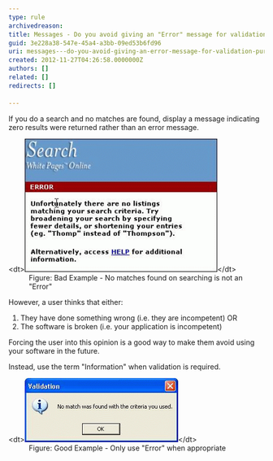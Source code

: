 ```yaml
---
type: rule
archivedreason: 
title: Messages - Do you avoid giving an "Error" message for validation purposes?
guid: 3e228a38-547e-45a4-a3bb-09ed53b6fd96
uri: messages---do-you-avoid-giving-an-error-message-for-validation-purposes
created: 2012-11-27T04:26:58.0000000Z
authors: []
related: []
redirects: []

---
```


If you do a search and no matches are found, display a message indicating zero results were returned rather than an error message.
<dl class="badImage">&lt;dt&gt;<img src="../../assets/InappropriateError.gif" height="262" alt="">&lt;/dt&gt;
<dd>Figure: Bad Example - No matches found on searching is not an "Error"</dd></dl>
<!--endintro-->

However, a user thinks that either:

1. They have done something wrong (i.e. they are incompetent) OR
2. The software is broken (i.e. your application is incompetent)


Forcing the user into this opinion is a good way to make them avoid using your software in the future.

Instead, use the term "Information" when validation is required.
<dl class="goodImage">&lt;dt&gt;<img alt="Appro" src="../../assets/AppropriateMessage.gif">&lt;/dt&gt;
<dd>Figure: Good Example - Only use "Error" when appropriate</dd></dl>
